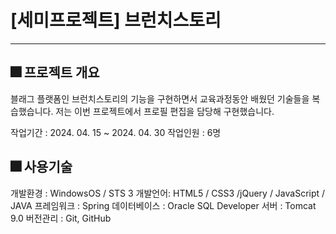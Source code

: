 <html>
  <h1>[세미프로젝트] 브런치스토리</h1>
  <hr>
  <h2>🎆 프로젝트 개요</h2>
  블래그 플랫폼인 브런치스토리의 기능을 구현하면서
  교육과정동안 배웠던 기술들을 복습했습니다.
  저는 이번 프로젝트에서 <bold>프로필 편집</bold>을 담당해 구현했습니다.

  작업기간 : 2024. 04. 15 ~ 2024. 04. 30
  작업인원 : 6명

  <h2>🎆 사용기술</h2>
  개발환경 : WindowsOS / STS 3 
  개발언어: HTML5 / CSS3 /jQuery / JavaScript / JAVA
  프레임워크 : Spring
  데이터베이스 : Oracle SQL Developer
  서버 : Tomcat 9.0
  버전관리 : Git, GitHub


  
</html>


